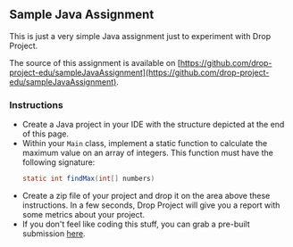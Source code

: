 ## Sample Java Assignment

This is just a very simple Java assignment just to experiment with Drop Project.

The source of this assignment is available on
[https://github.com/drop-project-edu/sampleJavaAssignment](https://github.com/drop-project-edu/sampleJavaAssignment).

### Instructions

- Create a Java project in your IDE with the structure depicted at the end of this page.
- Within your `Main` class, implement a static function to calculate the maximum value on an array of integers. This function must have the following signature:
  ```java
  static int findMax(int[] numbers)
  ```
- Create a zip file of your project and drop it on the area above these instructions.
  In a few seconds, Drop Project will give you a report with some metrics about your project.
- If you don't feel like coding this stuff, you can grab a pre-built submission
  [here](https://github.com/drop-project-edu/sampleJavaAssignment/raw/master/sampleJavaSubmission.zip).